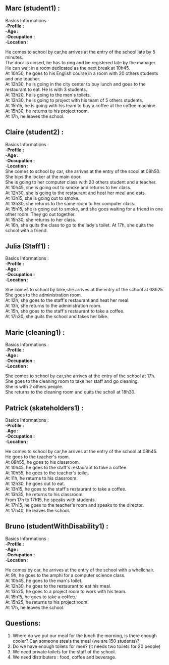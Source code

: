  ## Marc (student1) :<br>

  Basics Informations : <br>
  -<strong>Profile :</strong> <br>
  -<strong>Age :</strong>  <br>
  -<strong>Occupation :</strong> <br>
  -<strong>Location :</strong> <br>
 
He comes to school by car,he arrives at the entry of the school late by 5 minutes.<br>
The door is closed, he has to ring and be registered late by the manager.<br>
He can wait in a room dedicated as the next break at 10h45.<br>
At 10h50, he goes to his English course in a room with 20 others students and one teacher.<br>
At 12h30, he is going in the city center to buy lunch and goes to the restaurant to eat. He is with 3 students.<br>
At 13h20, he is going to the men's toilets.<br>
At 13h30, he is going to project with his team of 5 others students.<br>
At 15h15, he is going with his team to buy a coffee at the coffee machine.<br>
At 15h30, he returns to his project room.<br>
At 17h, he leaves the school.<br>

## Claire (student2) :<br>

Basics Informations : <br>
  -<strong>Profile :</strong> <br>
  -<strong>Age :</strong>  <br>
  -<strong>Occupation :</strong> <br>
  -<strong>Location :</strong> <br>
She comes to school by car, she arrives at the entry of the scool at 08h50. <br>
She bips the locker at the main door. <br>
She is going to her computer class with 20 others student and a teacher. <br>
At 10h45, she is going out to smoke and returns to her class. <br>
At 12h30, she is going to the restaurant and heat her meal and eats.<br>
At 13h15, she is going out to smoke. <br>
At 13h30, she returns to the same room to her computer class. <br>
At 15h15, she is going out to smoke, and she goes waiting for a friend in one other room. They go out together.<br>
At 15h30, she returns to her class. <br>
At 16h, she quits the class to go to the lady's toilet.
At 17h, she quits the school with a friend. <br>

## Julia (Staff1) :<br>

Basics Informations : <br>
  -<strong>Profile :</strong> <br>
  -<strong>Age :</strong>  <br>
  -<strong>Occupation :</strong> <br>
  -<strong>Location :</strong> <br>

She comes to school by bike,she arrives at the entry of the school at 08h25. <br>
She goes to the administration room. <br>
At 12h, she goes to the staff's restaurant and heat her meal.<br>
At 13h, she returns to the administration room.<br>
At 15h, she goes to the staff's restaurant to take a coffee.<br>
At 17h30, she quits the school and takes her bike.

## Marie (cleaning1) :<br>

Basics Informations : <br>
  -<strong>Profile :</strong> <br>
  -<strong>Age :</strong>  <br>
  -<strong>Occupation :</strong> <br>
  -<strong>Location :</strong> <br>

She comes to school by car,she arrives at the entry of the school at 17h. <br>
She goes to the cleaning room to take her staff and go cleaning. <br>
She is with 2 others people. <br>
She returns to the cleaning room and quits the scholl at 18h30. <br>

## Patrick (skateholders1) :<br>

Basics Informations : <br>
  -<strong>Profile :</strong> <br>
  -<strong>Age :</strong>  <br>
  -<strong>Occupation :</strong> <br>
  -<strong>Location :</strong> <br>
  
He comes to school by car,he arrives at the entry of the school at 08h45. <br>
He goes to the teacher's room. <br>
At 08h55, he goes to his classroom. <br>
At 10h45, he goes to the staff's restaurant to take a coffee.<br>
At 10h55, he goes to the teacher's toilet.<br>
At 11h, he returns to his classroom.<br>
At 12h30, he goes out to eat.<br>
At 13h15, he goes to the staff's restaurant to take a coffee.<br>
At 13h35, he returns to his classroom.<br>
From 17h to 17h15, he speaks with students.<br>
At 17h15, he goes to the teacher's room and speaks to the director.<br>
At 17h40, he leaves the school.

## Bruno (studentWithDisability1) :<br>

Basics Informations : <br>
  -<strong>Profile :</strong> <br>
  -<strong>Age :</strong>  <br>
  -<strong>Occupation :</strong> <br>
  -<strong>Location :</strong> <br>

He comes by car, he arrives at the entry of the school with a  whellchair. <br>
At 9h, he goes to the amphi for a computer science class. <br>
At 10h45, he goes to the man's toilet.<br>
At 12h30, he goes to the restaurant to eat his meal.<br>
At 13h25, he goes to a project room to work with his team.<br>
At 15h15, he goes to take a coffee.<br>
At 15h25, he returns to his project room.<br>
At 17h, he leaves the school.






## Questions:<br>
1. Where do we put our meal for the lunch the morning, is there enough cooler? Can someone steals the meal (we are 150 students)?<br>
2. Do we have enough toilets for men? (it needs two toilets for 20 people)
3. We need private toilets for the staff of the school.
4. We need distributers : food, coffee and beverage.
